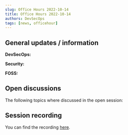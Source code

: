 ```yaml
---
slug: Office Hours 2022-10-14
title: Office Hours 2022-10-14
authors: DevSecOps
tags: [news, officehour]
---
```



## General updates / information

__DevSecOps:__

__Security:__

__FOSS:__

## Open discussions

The following topics where discussed in the open session:

## Session recording

You can find the recording [here](https://bcgcatenax.sharepoint.com/sites/CommunitiesofPractises/_layouts/15/stream.aspx?id=%2Fsites%2FCommunitiesofPractises%2FShared%20Documents%2FCX-CoP%20DevSecOps%2FOffice_Hours_Regular_Recordings%2F%5BCX%5DDevSecOps%20Office%20Hours-20221014_120354-Meeting%20Recording.mp4&referrer=Teams.TEAMS-ELECTRON&referrerScenario=teamsSdk-openFilePreview).
